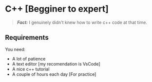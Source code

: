 # C++ [Begginer to expert]

>***Fact:*** I genuinely didn't knew how to write c++ code at that time.

## Requirements

You need:

- A lot of patience
- A text editor [my recomendation is VsCode]
- A nice c++ tutorial
- A couple of hours each day [For practice]

